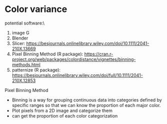 # Color variance

potential software:\
1. image G
2. Blender
3. Slicer: https://besjournals.onlinelibrary.wiley.com/doi/10.1111/2041-210X.13669
4. Pixel Binning Method (R package): https://cran.r-project.org/web/packages/colordistance/vignettes/binning-methods.html
5. patternize (R package): https://besjournals.onlinelibrary.wiley.com/doi/full/10.1111/2041-210X.12853


Pixel Binning Method
- Binning is a way for grouping continuous data into categories defined by specific ranges so that we can know the proportion of each major color. 
- Plot pixels from a 2D image and categorize them
- can get the proportion of each color categorization
